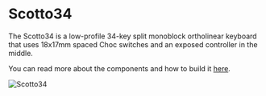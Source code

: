 # Scotto34

The Scotto34 is a low-profile 34-key split monoblock ortholinear keyboard that uses 18x17mm spaced Choc switches and an exposed controller in the middle.

You can read more about the components and how to build it [here](https://scottokeebs.com/blogs/keyboards/Scotto34-handwired-keyboard).

![Scotto34](https://user-images.githubusercontent.com/8194147/205760764-cce990f6-0c81-4971-ae52-ec44b2bc3c33.jpg)
